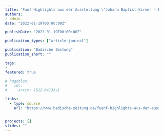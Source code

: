 ```yaml
---
title: "Fünf Highlights aus der Ausstellung \"Johann Baptist Kirner – Erzähltes Leben\""
authors:
- admin
date: "2022-01-19T00:00:00Z"

publishDate: "2022-01-19T00:00:00Z"

publication_types: ["article-journal"]

publication: "Badische Zeitung"
publication_short: ""

tags:
- 
featured: true

# hugoblox:
#   ids:
#     arxiv: 1512.04133v1

links:
  - type: source
    url: "https://www.badische-zeitung.de/fuenf-highlights-aus-der-ausstellung-johann-baptist-kirner-erzaehltes-leben"


projects: []
slides: ""
---
```

